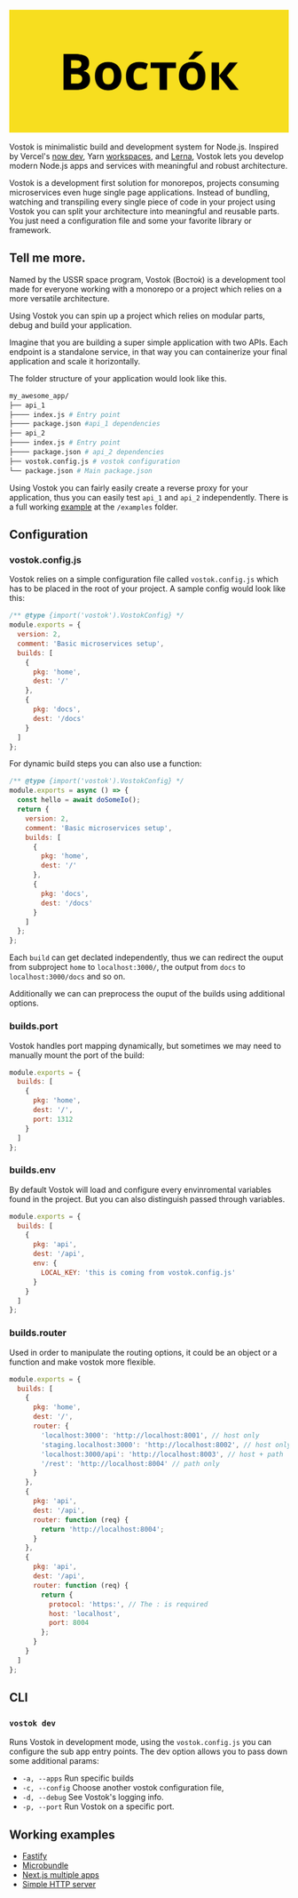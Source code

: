 ![vostok](./assets/vostok.jpg)

Vostok is minimalistic build and development system for Node.js. Inspired by Vercel's [now dev](https://zeit.co/docs/now-cli#commands/dev), Yarn [workspaces](https://classic.yarnpkg.com/en/docs/workspaces/), and [Lerna](https://github.com/lerna/lerna), Vostok lets you develop modern Node.js apps and services with meaningful and robust architecture.

Vostok is a development first solution for monorepos, projects consuming microservices even huge single page applications. Instead of bundling, watching and transpiling every single piece of code in your project using Vostok you can split your architecture into meaningful and reusable parts. You just need a configuration file and some your favorite library or framework.

## Tell me more.

Named by the USSR space program, Vostok (Восто́к) is a development tool made for everyone working with a monorepo or a project which relies on a more versatile architecture.

Using Vostok you can spin up a project which relies on modular parts, debug and build your application.

Imagine that you are building a super simple application with two APIs. Each endpoint is a standalone service, in that way you can containerize your final application and scale it horizontally.

The folder structure of your application would look like this.

```bash
my_awesome_app/
├── api_1
├──── index.js # Entry point
├──── package.json #api_1 dependencies
├── api_2
├──── index.js # Entry point
├──── package.json # api_2 dependencies
├── vostok.config.js # vostok configuration
└── package.json # Main package.json
```

Using Vostok you can fairly easily create a reverse proxy for your application, thus you can easily test `api_1` and `api_2` independently. There is a full working [example](./examples/simple-server) at the `/examples` folder.

## Configuration

### vostok.config.js

Vostok relies on a simple configuration file called `vostok.config.js` which has to be placed in the root of your project. A sample config would look like this:

```js
/** @type {import('vostok').VostokConfig} */
module.exports = {
  version: 2,
  comment: 'Basic microservices setup',
  builds: [
    {
      pkg: 'home',
      dest: '/'
    },
    {
      pkg: 'docs',
      dest: '/docs'
    }
  ]
};
```

For dynamic build steps you can also use a function:

```js
/** @type {import('vostok').VostokConfig} */
module.exports = async () => {
  const hello = await doSomeIo();
  return {
    version: 2,
    comment: 'Basic microservices setup',
    builds: [
      {
        pkg: 'home',
        dest: '/'
      },
      {
        pkg: 'docs',
        dest: '/docs'
      }
    ]
  };
};
```

Each `build` can get declated independently, thus we can redirect the ouput from subproject `home` to `localhost:3000/`, the output from `docs` to `localhost:3000/docs` and so on.

Additionally we can can preprocess the ouput of the builds using additional options.

### builds.port

Vostok handles port mapping dynamically, but sometimes we may need to manually mount the port of the build:

```js
module.exports = {
  builds: [
    {
      pkg: 'home',
      dest: '/',
      port: 1312
    }
  ]
};
```

### builds.env

By default Vostok will load and configure every envinromental variables found in the project. But you can also distinguish passed through variables.

```js
module.exports = {
  builds: [
    {
      pkg: 'api',
      dest: '/api',
      env: {
        LOCAL_KEY: 'this is coming from vostok.config.js'
      }
    }
  ]
};
```

### builds.router

Used in order to manipulate the routing options, it could be an object or a function and make vostok more flexible.

```js
module.exports = {
  builds: [
    {
      pkg: 'home',
      dest: '/',
      router: {
        'localhost:3000': 'http://localhost:8001', // host only
        'staging.localhost:3000': 'http://localhost:8002', // host only
        'localhost:3000/api': 'http://localhost:8003', // host + path
        '/rest': 'http://localhost:8004' // path only
      }
    },
    {
      pkg: 'api',
      dest: '/api',
      router: function (req) {
        return 'http://localhost:8004';
      }
    },
    {
      pkg: 'api',
      dest: '/api',
      router: function (req) {
        return {
          protocol: 'https:', // The : is required
          host: 'localhost',
          port: 8004
        };
      }
    }
  ]
};
```

## CLI

### `vostok dev`

Runs Vostok in development mode, using the `vostok.config.js` you can configure the sub app entry points.
The dev option allows you to pass down some additional params:

- `-a, --apps` Run specific builds
- `-c, --config` Choose another vostok configuration file,
- `-d, --debug` See Vostok's logging info.
- `-p, --port` Run Vostok on a specific port.

## Working examples

- [Fastify](/examples/fastify)
- [Microbundle](/examples/microbundle)
- [Next.js multiple apps](/examples/nextjs)
- [Simple HTTP server](/examples/simple-server)

